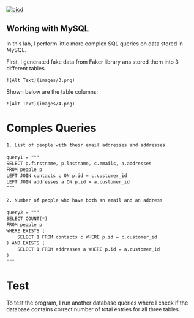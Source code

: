  [![cicd](https://github.com/nogibjj/IDS706_Week6_KM632/actions/workflows/python.yml/badge.svg)](https://github.com/nogibjj/IDS706_Week6_KM632/actions/workflows/python.yml)
 
## Working with MySQL

In this lab, I perform little more complex SQL queries on data stored in MySQL.

First, I generated fake data from Faker library ans stored them into 3 different tables.

    ![Alt Text](images/3.png)

Shown below are the table columns:

    ![Alt Text](images/4.png)

# Comples Queries

    1. List of people with their email addresses and addresses

    query1 = """
    SELECT p.firstname, p.lastname, c.emails, a.addresses
    FROM people p
    LEFT JOIN contacts c ON p.id = c.customer_id
    LEFT JOIN addresses a ON p.id = a.customer_id
    """
        
    2. Number of people who have both an email and an address

    query2 = """
    SELECT COUNT(*)
    FROM people p
    WHERE EXISTS (
        SELECT 1 FROM contacts c WHERE p.id = c.customer_id
    ) AND EXISTS (
        SELECT 1 FROM addresses a WHERE p.id = a.customer_id
    )
    """
# Test

To test the program, I run another database queries where I check if the database contains correct number of total entries for all three tables.